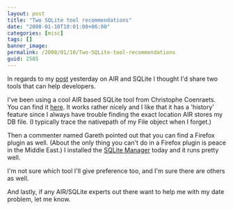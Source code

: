 ```yaml
---
layout: post
title: "Two SQLite tool recommendations"
date: "2008-01-10T10:01:00+06:00"
categories: [misc]
tags: []
banner_image: 
permalink: /2008/01/10/Two-SQLite-tool-recommendations
guid: 2585
---
```


In regards to my <a href="http://www.raymondcamden.com/index.cfm/2008/1/9/Working-with-Flex-AIR-and-SQL-2">post</a> yesterday on AIR and SQLite I thought I'd share two tools that can help developers.

I've been using a cool AIR based SQLite tool from Christophe Coenraets. You can find it <a href="http://coenraets.org/blog/2007/10/new-air-sqlite-administration-app-with-source-code/">here</a>. It works rather nicely and I like that it has a 'history' feature since I always have trouble finding the exact location AIR stores my DB file. (I typically trace the nativepath of my File object when I forget.)

Then a commenter named Gareth pointed out that you can find a Firefox plugin as well. (About the only thing you can't do in a Firefox plugin is peace in the Middle East.) I installed the <a href="https://addons.mozilla.org/en-US/firefox/addon/5817">SQLite Manager</a> today and it runs pretty well. 

I'm not sure which tool I'll give preference too, and I'm sure there are others as well.

And lastly, if any AIR/SQLite experts out there want to help me with my date problem, let me know.